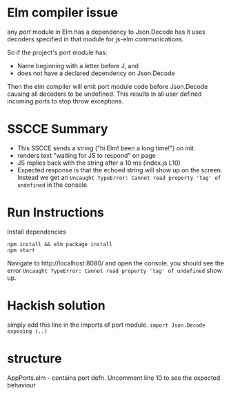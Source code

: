 # Elm compiler issue

any *port* module in Elm has a dependency to Json.Decode has it uses decoders specified in that module for js-elm communications.

So if the project's port module has:

* Name beginning with a letter before J, and
* does not have a declared dependency on Json.Decode

Then the elm compiler will emit port module code before Json.Decode causing all decoders to be undefined. This results in all user defined incoming ports to stop throw exceptions.

# SSCCE Summary
* This SSCCE sends a string ("hi Elm! been a long time!") on init.
* renders text "waiting for JS to respond" on page
* JS replies back with the string after a 10 ms (index.js L10)
* Expected response is that the echoed string will show up on the screen. Instead we get an `Uncaught TypeError: Cannot read property 'tag' of undefined` in the console.

# Run Instructions

Install dependencies

```
npm install && elm package install
npm start
```

Navigate to http://localhost:8080/ and open the console. you should see the error `Uncaught TypeError: Cannot read property 'tag' of undefined` show up.

# Hackish solution
simply add this line in the imports of port module. 
`import Json.Decode exposing (..)`

# structure
AppPorts.elm - contains port defn. Uncomment line 10 to see the expected behaviour

